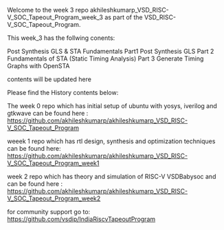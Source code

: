 Welcome to the week 3 repo akhileshkumarp_VSD_RISC-V_SOC_Tapeout_Program_week_3 as part of the VSD_RISC-V_SOC_Tapeout_Program.

This week_3 has the follwing conents: 

Post Synthesis GLS & STA Fundamentals
Part1 Post Synthesis GLS
Part 2 Fundamentals of STA (Static Timing Analysis)
Part 3 Generate Timing Graphs with OpenSTA

contents will be updated here


Please find the History contents below:

The week 0 repo which has initial setup of ubuntu with yosys, iverilog and gtkwave can be found here : https://github.com/akhileshkumarp/akhileshkumarp_VSD_RISC-V_SOC_Tapeout_Program

weeek 1 repo which has rtl design, synthesis and optimization techniques can be found here: https://github.com/akhileshkumarp/akhileshkumarp_VSD_RISC-V_SOC_Tapeout_Program_week1

week 2 repo which has theory and simulation of RISC-V VSDBabysoc and can be found here : https://github.com/akhileshkumarp/akhileshkumarp_VSD_RISC-V_SOC_Tapeout_Program_week2

for community support go to: https://github.com/vsdip/IndiaRiscvTapeoutProgram